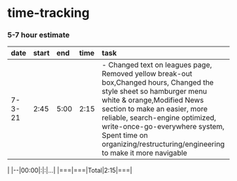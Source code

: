 # time-tracking
### 5-7 hour estimate

|date|start|end|time|task|
|:---|:---|:---|:---|:---|
|7-3-21|2:45|5:00|2:15|-	Changed text on leagues page, Removed yellow break-out box,Changed hours, Changed the style sheet so hamburger menu white & orange,Modified News section to make an easier, more reliable, search-engine optimized, write-once-go-everywhere system, Spent time on organizing/restructuring/engineering to make it more navigable
|
|--|00:00|:|:|...|
|===|===|Total|2:15|===|